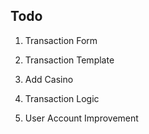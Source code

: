 ## Todo

1. Transaction Form
2. Transaction Template

3. Add Casino
4. Transaction Logic
5. User Account Improvement